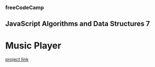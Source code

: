 ### freeCodeCamp

## JavaScript Algorithms and Data Structures 7

# Music Player

[project link](https://www.freecodecamp.org/learn/javascript-algorithms-and-data-structures-v8/learn-basic-string-and-array-methods-by-building-a-music-player/step-1)
